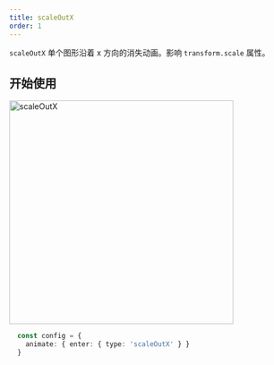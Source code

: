 ```yaml
---
title: scaleOutX
order: 1
---
```


`scaleOutX` 单个图形沿着 x 方向的消失动画。影响 `transform.scale` 属性。

## 开始使用

<img alt="scaleOutX" src="https://mdn.alipayobjects.com/huamei_qa8qxu/afts/img/A*XpI1SbHQADUAAAAAAAAAAAAADmJ7AQ/original" width="400" />

```ts
  const config = {
    animate: { enter: { type: 'scaleOutX' } }
  }
```

